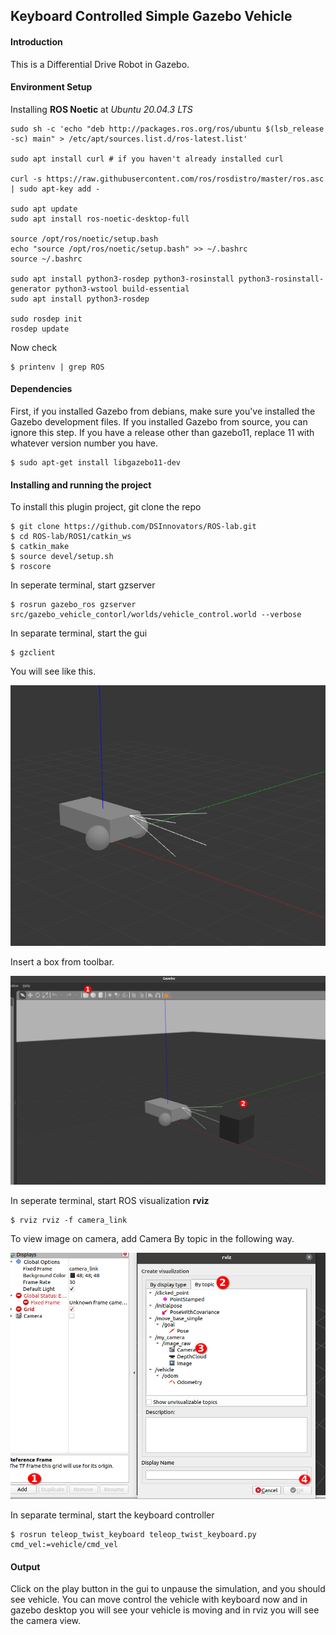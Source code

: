 ## Keyboard Controlled Simple Gazebo Vehicle 

#### Introduction

This is a Differential Drive Robot in Gazebo.


#### Environment Setup
Installing **ROS Noetic** at *Ubuntu 20.04.3 LTS*
    
    sudo sh -c 'echo "deb http://packages.ros.org/ros/ubuntu $(lsb_release -sc) main" > /etc/apt/sources.list.d/ros-latest.list'
    
    sudo apt install curl # if you haven't already installed curl
     
    curl -s https://raw.githubusercontent.com/ros/rosdistro/master/ros.asc | sudo apt-key add -
     
    sudo apt update
    sudo apt install ros-noetic-desktop-full
     
    source /opt/ros/noetic/setup.bash
    echo "source /opt/ros/noetic/setup.bash" >> ~/.bashrc
    source ~/.bashrc
     
    sudo apt install python3-rosdep python3-rosinstall python3-rosinstall-generator python3-wstool build-essential
    sudo apt install python3-rosdep
     
    sudo rosdep init
    rosdep update
 
Now check

    $ printenv | grep ROS


#### Dependencies
First, if you installed Gazebo from debians, make sure you've installed the Gazebo development files. If you installed Gazebo from source, you can ignore this step. If you have a release other than gazebo11, replace 11 with whatever version number you have.

    $ sudo apt-get install libgazebo11-dev
    


#### Installing and running the project
To install this plugin project, git clone the repo

    $ git clone https://github.com/DSInnovators/ROS-lab.git
    $ cd ROS-lab/ROS1/catkin_ws
    $ catkin_make
    $ source devel/setup.sh 
    $ roscore

In seperate terminal, start gzserver

    $ rosrun gazebo_ros gzserver src/gazebo_vehicle_contorl/worlds/vehicle_control.world --verbose

In separate terminal, start the gui

    $ gzclient

You will see like this.

![img_1.png](img_1.png)

Insert a box from toolbar.

![img_2.png](img_2.png)


In seperate terminal, start ROS visualization **rviz**
    
    $ rviz rviz -f camera_link

To view image on camera, add Camera By topic in the following way.

   ![img.png](img.png)

In separate terminal, start the keyboard controller

    $ rosrun teleop_twist_keyboard teleop_twist_keyboard.py cmd_vel:=vehicle/cmd_vel

#### Output
Click on the play button in the gui to unpause the simulation, and you should see vehicle. You can move control the vehicle with keyboard now and in gazebo desktop you will see your vehicle is moving and in rviz you will see the camera view.
    

   


